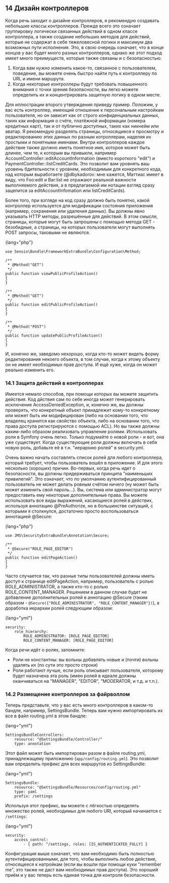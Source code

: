 ## 14 Дизайн контроллеров

Когда речь заходит о дизайне контроллеров, я рекомендую создавать небольшие классы контроллеров. Прежде всего это
означает группировку логически связанных действий в одном классе контроллера, а также создание небольших методов для
действий, которые не содержат в себе тяжеловесной логики и максимум два возможных пути исполнения. Это, в свою
очередь означает, что в конце концов у вас будет много разных контроллеров, однако же этот подход имеет много 
преимуществ, которые также связаны и с безопасностью:

1. Когда вам нужно изменить какое-то, связанное с пользователем, поведение, вы можете очень быстро найти путь к 
контроллеру по URL и имени маршрута.
2. Когда некоторые контроллеры будут требовать повышенного внимания с точки зрения безопасности, вы легко можете
определить их и концентрировать защитную логику в одном месте.

Для иллюстрации второго утверждения приведу пример. Положим, у вас есть контроллер, имеющий отношение к персональным
настройкам пользователя, но он зависит как от строго конфиденциальных данных, таких как информация о счёте, платёжной
информации (номера кредитных карт), так и от публично доступных, таких как никнейм или аватар. Я рекомендую разделять 
страницы, относящиеся к просмотру и редактированию этих данных по разным котроллерам, наделяя их простыми и понятными 
именами. Внутри контроллеров каждое действие также должно иметь понятное имя, которое может быть длинее, чем те, 
к которым вы привыкли, например AccountController::editAccountInformation (вместо короткого "edit") и 
PaymentController::listCreditCards. Это позволит вам уровнять ваш уровень бдительности с уровнем, необходимым для
конкретного кода, над которым выработаете (@dbykadorov: мне кажется, Маттиас имеет в виду, что Foo:edit и Bar:list
не отражают реальной важности выполняемого действия, а в предлагаемой им нотации взгляд сразу зацепится за 
editAccountInfomation или listCreditCards).

Более того, при взгляде на код сразу должно быть понятно, какой контроллер используется для модификации
состояния приложения (например, сохранения или удаления данных). Вы должны явно указывать HTTP методы, разрешённые для
действий. В этом смысле, страницы, которые могут быть запрошены с помощью метода GET - безобидные, а страницы, на 
которых пользователи могут выполнять POST запросы, таковыми не являются.

{lang="php"}
~~~~~~~~~~~~
use Sensio\Bundle\FrameworkExtraBundle\Configuration\Method;

/**
 * @Method("GET")
 */
public function viewPublicProfileAction()
{
}

/**
 * @Method("GET")
 */
public function editPublicProfileAction()
{
}

/**
 * @Method("POST")
 */
public function updatePublicProfileAction()
{
}
~~~~~~~~~~~~

И, конечно же, заведомо нехорошо, когда кто-то может видеть форму редактирования некоего объекта, в том случае, 
когда к этому объекту он не имеет необходимых прав доступа. И ещё хуже, когда он может реально изменить его.

### 14.1 Защита действий в контроллерах

Имеется немало способов, при помощи которых вы можете защитить действия. Код дйствия сам по себе иногда может
генерировать исключение AccessDeniedException, и, конечно же, вы должны проверять, что конкретный объект принадлежит
кому-то конкретному или может быть им модифицирован (либо на основании того, что владелец хранится как свойство 
объекта, либо на основании того, что права доступа регистрируются с помощью ACL). Но вы также должны каким-либо 
образом реализовать управление ролями. Использовать роли в Symfony очень легко. Только подумайте о новой роли - и вот,
она уже существует. Когда существующие роли должны включать в себя новую роль, добавьте её в т.н. "иерархию ролей" в
security.yml.

Очень важно начать составлять список ролей для любого контроллера, который требует, чтобы пользователь вошёл в
приложение. И для этого несколько (хороших) причин. Во-первых, когда речь идет о безопасности, вы должны
придерживаться принципа "наименьших привилегий". Это означает, что по умолчанию аутентифицированный пользователь
не может делать ровным счётом ничего (ну может быть может изменить свой пароль...). Вы, система или администратор
могут предоставить ему некоторые дополнительные права. Вы можете использовать все виды выражений, касающиеся ролей
в действих, используя аннотацию @PreAuthorize, но в большинстве ситуаций, с которыми я столкнулся, достаточно
просто воспользоваться аннотацией @Secure:

{lang="php"}
~~~~~~~~~~~~
use JMS\SecurityExtraBundle\Annotation\Secure;

/**
 * @Secure("ROLE_PAGE_EDITOR")
 */
public function editPageAction()
{
}
~~~~~~~~~~~~

Часто случается так, что разные типы пользователей должны иметь доступ к странице editPageAction, например,
пользователь с ролью ROLE_ADMINISTRATOR, а также кто-то с ролью ROLE_CONTENT_MANAGER. Решением в данном случае
будет не добавление дополнительных ролей в аннотацию @Secure (таким образом - 
`@Secure({"ROLE_ADMINISTRATOR", "ROLE_CONTENT_MANAGER"})`), а доработка иерархии ролей следующим образом:

{lang="yml"}
~~~~~~~~~~~~
security:
    role_hierarchy:
        ROLE_ADMINISTRATOR: [ROLE_PAGE_EDITOR]
        ROLE_CONTENT_MANAGER: [ROLE_PAGE_EDITOR]
~~~~~~~~~~~~

Когда речи идёт о ролях, запомните:

- Роли не константны: вы вольны добавлять новые и (почти) вольны удалять их (по сути это просто строки)
- Роли работают лучше, если роль описывает пользователя, которому будет назначена эта роль (имен ролей в идеале
должны оканчиваться на "MANAGER", "EDITOR", "MODERATOR, и т.д. и т.п.).

### 14.2 Размещение контроллеров за файрволлом

Теперь представьте, что у вас есть много контроллеров в каком-то бандле, например, SettingsBundle. Теперь вам нужно
импортировать их все в файл routing.yml в этом бандле:

{lang="yml"}
~~~~~~~~~~~~
SettingsBundleControllers:
    resource: "@SettingsBundle/Controller/"
    type: annotation
~~~~~~~~~~~~

Этот файл может быть импортирован разом в файле routing.yml, принадлежащему приложению (`app/config/routing.yml`). 
Это позволит вам определить префикс для всех маршрутов из SettingsBundle:

{lang="yml"}
~~~~~~~~~~~~
SettingsBundle:
    resource: "@SettingsBundle/Resources/config/routing.yml"
    type: yaml
    prefix: /settings
~~~~~~~~~~~~

Используя этот префикс, вы можете с лёгкостью определять множество ролей, необходимых для любого URI, который 
начинается с `/settings`:

{lang="yml"}
~~~~~~~~~~~~
security:
    access_control:
        - { path: ^/settings, roles: [IS_AUTHENTICATED_FULLY] }
~~~~~~~~~~~~~

Конфигурация выше означает, что вам необходимо быть полностью аутентифицированными, для того, чтобы выполнить 
любое действие, относящееся к натройкам (если вы вошли при помощи куки "remember me", это также не даст вам
необходимых прав доступа). Это хороший приём и у вас теперь есть единая точка для контроля безопасности.